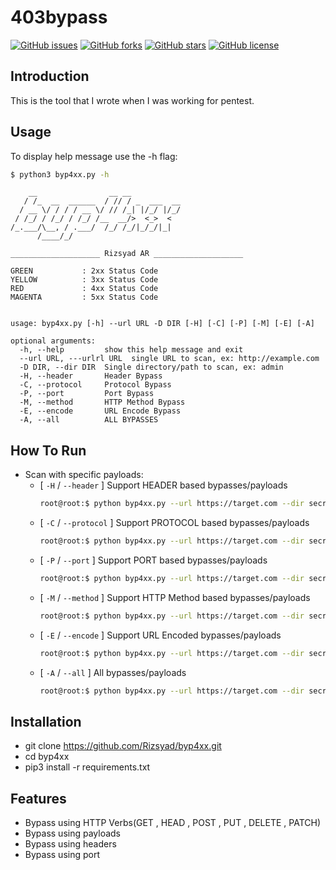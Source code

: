 # 403bypass

[![GitHub issues](https://img.shields.io/github/issues/rizsyad/403bypass)](https://github.com/rizsyad/403bypass/issues)
[![GitHub forks](https://img.shields.io/github/forks/rizsyad/403bypass)](https://github.com/rizsyad/403bypass/network)
[![GitHub stars](https://img.shields.io/github/stars/rizsyad/403bypass)](https://github.com/rizsyad/403bypass/stargazers)
[![GitHub license](https://img.shields.io/github/license/rizsyad/403bypass)](https://github.com/rizsyad/403bypass)

## Introduction

This is the tool that I wrote when I was working for pentest. 

## Usage 

To display help message use the -h flag:

```bash
$ python3 byp4xx.py -h
```
```
    __                __ __           
   / /_  __  ______  / // / _  ___  __
  / __ \/ / / / __ \/ // /_| |/_/ |/_/
 / /_/ / /_/ / /_/ /__  __/>  <_>  <  
/_.___/\__, / .___/  /_/ /_/|_/_/|_|  
      /____/_/                        

____________________ Rizsyad AR ____________________

GREEN           : 2xx Status Code
YELLOW          : 3xx Status Code
RED             : 4xx Status Code
MAGENTA         : 5xx Status Code


usage: byp4xx.py [-h] --url URL -D DIR [-H] [-C] [-P] [-M] [-E] [-A]

optional arguments:
  -h, --help         show this help message and exit
  --url URL, ---urlrl URL  single URL to scan, ex: http://example.com
  -D DIR, --dir DIR  Single directory/path to scan, ex: admin
  -H, --header       Header Bypass
  -C, --protocol     Protocol Bypass
  -P, --port         Port Bypass
  -M, --method       HTTP Method Bypass
  -E, --encode       URL Encode Bypass
  -A, --all          ALL BYPASSES
```
## How To Run

- Scan with specific payloads:
  * [ `-H` / `--header` ] Support HEADER based bypasses/payloads
    ```bash
    root@root:$ python byp4xx.py --url https://target.com --dir secret --header
    ```
  * [ `-C` / `--protocol` ] Support PROTOCOL based bypasses/payloads
    ```bash
    root@root:$ python byp4xx.py --url https://target.com --dir secret --protocol
    ```
  * [ `-P` / `--port` ] Support PORT based bypasses/payloads
    ```bash
    root@root:$ python byp4xx.py --url https://target.com --dir secret --port
    ```
  * [ `-M` / `--method` ] Support HTTP Method based bypasses/payloads
    ```bash
    root@root:$ python byp4xx.py --url https://target.com --dir secret --method
    ```
  * [ `-E` / `--encode` ] Support URL Encoded bypasses/payloads
    ```bash
    root@root:$ python byp4xx.py --url https://target.com --dir secret --encode
    ```
  * [ `-A` / `--all` ] All bypasses/payloads
    ```bash
    root@root:$ python byp4xx.py --url https://target.com --dir secret --all
    ```

## Installation

- git clone https://github.com/Rizsyad/byp4xx.git
- cd byp4xx
- pip3 install -r requirements.txt

## Features
- Bypass using HTTP Verbs(GET , HEAD , POST , PUT , DELETE , PATCH)
- Bypass using payloads
- Bypass using headers
- Bypass using port